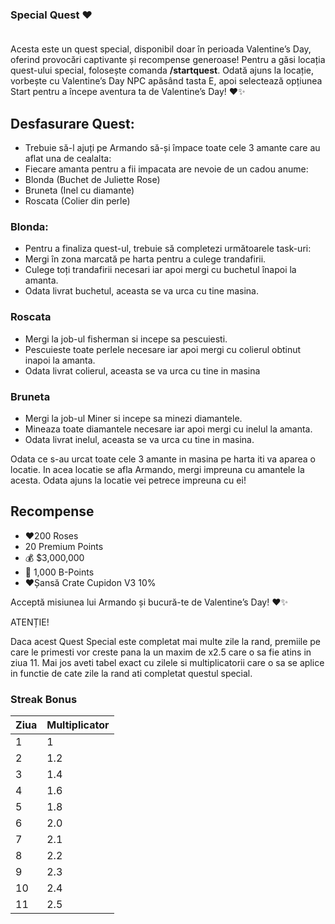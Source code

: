 ### Special Quest ❤️ <br><br>

Acesta este un quest special, disponibil doar în perioada Valentine’s Day, oferind provocări captivante și recompense generoase!
Pentru a găsi locația quest-ului special, folosește comanda <strong>/startquest</strong>.
Odată ajuns la locație, vorbește cu Valentine’s Day NPC apăsând tasta E, apoi selectează opțiunea Start pentru a începe aventura ta de Valentine’s Day! ❤️✨

## Desfasurare Quest: 
- Trebuie să-l ajuți pe Armando să-și împace toate cele 3 amante care au aflat una de cealalta:
- Fiecare amanta pentru a fii impacata are nevoie de un cadou anume: 
- Blonda (Buchet de Juliette Rose)
- Bruneta (Inel cu diamante)
- Roscata (Colier din perle)

### Blonda: 
- Pentru a finaliza quest-ul, trebuie să completezi următoarele task-uri:
- Mergi în zona marcată pe harta pentru a culege trandafirii.
- Culege toți trandafirii necesari iar apoi mergi cu buchetul înapoi la amanta.
- Odata livrat buchetul, aceasta se va urca cu tine masina. 

### Roscata

- Mergi la job-ul fisherman si incepe sa pescuiesti. 
- Pescuieste toate perlele necesare iar apoi mergi cu colierul obtinut inapoi la amanta.
- Odata livrat colierul, aceasta se va urca cu tine in masina

### Bruneta 

- Mergi la job-ul Miner si incepe sa minezi diamantele. 
- Mineaza toate diamantele necesare iar apoi mergi cu inelul la amanta.
- Odata livrat inelul, aceasta se va urca cu tine in masina. 

Odata ce s-au urcat toate cele 3 amante in masina pe harta iti va aparea o locatie. 
In acea locatie se afla Armando, mergi impreuna cu amantele la acesta. 
Odata ajuns la locatie vei petrece impreuna cu ei! 


## Recompense 
- ❤️200 Roses
-  20 Premium Points
- 💰 $3,000,000
- 🔹 1,000 B-Points
- ❤️Șansă Crate Cupidon V3 10%

Acceptă misiunea lui Armando și bucură-te de Valentine’s Day! ❤️✨

<div class="danger-container">
    <p class="title">ATENȚIE!</p>
    <p class="description">Daca acest Quest Special este completat mai multe zile la rand, premiile pe care le primesti vor creste pana la un maxim de x2.5 care o sa fie atins in ziua 11. Mai jos aveti tabel exact cu zilele si multiplicatorii care o sa se aplice in functie de cate zile la rand ati completat questul special.</p>
</div>


### <strong>Streak Bonus</strong>

|Ziua | Multiplicator |
|-----|---------------|
| 1   |       1       | 
| 2   |      1.2      | 
| 3   |      1.4      | 
| 4   |      1.6      | 
| 5   |      1.8      | 
| 6   |      2.0      | 
| 7   |      2.1      | 
| 8   |      2.2      | 
| 9   |      2.3      | 
| 10  |      2.4      | 
| 11  |      2.5      |
